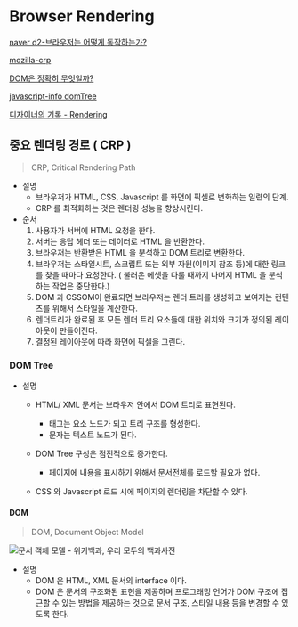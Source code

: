 # Browser Rendering

[naver d2-브라우저는 어떻게 동작하는가?](https://d2.naver.com/helloworld/59361)

[mozilla-crp](https://developer.mozilla.org/ko/docs/Web/Performance/Critical_rendering_path)

[DOM은 정확히 무엇일까?](https://wit.nts-corp.com/2019/02/14/5522)

[javascript-info domTree](https://ko.javascript.info/dom-nodes)

[디자이너의 기록 - Rendering](https://designer-ej.tistory.com/entry/Web-Rendering-DOMCSSOMRender-Tree)



## 중요 렌더링 경로 ( CRP )

> CRP, Critical Rendering Path

- 설명
  - 브라우저가 HTML, CSS, Javascript 를 화면에 픽셀로 변화하는 일련의 단계.
  - CRP 를 최적화하는 것은 렌더링 성능을 향상시킨다.
- 순서
  1. 사용자가 서버에 HTML 요청을 한다.
  2. 서버는 응답 헤더 또는 데이터로 HTML 을 반환한다.
  3. 브라우저는 반환받은 HTML 을 분석하고 DOM 트리로 변환한다.
  4. 브라우저는 스타일시트, 스크립트 또는 외부 자원(이미지 참조 등)에 대한 링크를 찾을 때마다 요청한다.
     ( 불러온 에셋을 다룰 때까지 나머지 HTML 을 분석하는 작업은 중단한다.)
  5. DOM 과 CSSOM이 완료되면 브라우저는 렌더 트리를 생성하고 보여지는 컨텐츠를 위해서 스타일을 계산한다.
  6. 렌더트리가 완료된 후 모든 렌더 트리 요소들에 대한 위치와 크기가 정의된 레이아웃이 만들어진다.
  7. 결정된 레이아웃에 따라 화면에 픽셀을 그린다.



### DOM Tree

- 설명

  - HTML/ XML 문서는 브라우저 안에서 DOM 트리로 표현된다.
    - 태그는 요소 노드가 되고 트리 구조를 형성한다.
    - 문자는 텍스트 노드가 된다.

  - DOM Tree 구성은 점진적으로 증가한다.
    - 페이지에 내용을 표시하기 위해서 문서전체를 로드할 필요가 없다.
  - CSS 와 Javascript 로드 시에 페이지의 렌더링을 차단할 수 있다.



#### DOM

> DOM, Document Object Model

![문서 객체 모델 - 위키백과, 우리 모두의 백과사전](https://upload.wikimedia.org/wikipedia/commons/thumb/5/5a/DOM-model.svg/1200px-DOM-model.svg.png)

[^위키피디아]: https://ko.wikipedia.org/wiki/%EB%AC%B8%EC%84%9C_%EA%B0%9D%EC%B2%B4_%EB%AA%A8%EB%8D%B8

- 설명
  - DOM 은 HTML, XML 문서의 interface 이다.
  - DOM 은 문서의 구조화된 표현을 제공하며 프로그래밍 언어가 DOM 구조에 접근할 수 있는 방법을 제공하는 것으로 문서 구조, 스타일 내용 등을 변경할 수 있도록 한다.